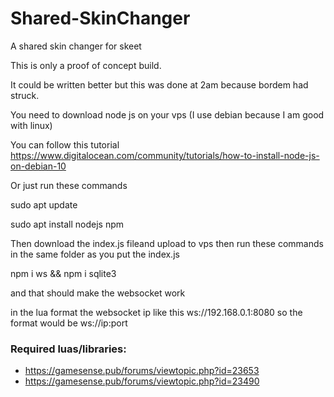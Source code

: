 # Shared-SkinChanger
A shared skin changer for skeet


This is only a proof of concept build.

It could be written better but this was done at 2am because bordem had struck.



You need to download node js on your vps (I use debian because I am good with linux)

You can follow this tutorial https://www.digitalocean.com/community/tutorials/how-to-install-node-js-on-debian-10

Or just run these commands

sudo apt update

sudo apt install nodejs npm

Then download the index.js fileand upload to vps then run these commands in the same folder as you put the index.js

npm i ws && npm i sqlite3

and that should make the websocket work

in the lua format the websocket ip like this ws://192.168.0.1:8080 so the format would be ws://ip:port


### Required luas/libraries:
- https://gamesense.pub/forums/viewtopic.php?id=23653
- https://gamesense.pub/forums/viewtopic.php?id=23490
